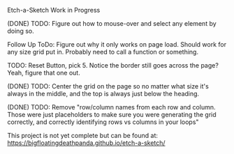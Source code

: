 Etch-a-Sketch Work in Progress

(DONE) TODO: Figure out how to mouse-over and select any element by doing so.

Follow Up ToDo: Figure out why it only works on page load.  Should work for any size grid put in.  Probably need to call a function or something.

TODO: Reset Button, pick 5.  Notice the border still goes across the page?  Yeah, figure that one out.

(DONE) TODO: Center the grid on the page so no matter what size it's always in the middle, and the top is always just below the heading.

(DONE) TODO: Remove "row/column names from each row and column.  Those were just placeholders to make sure you were generating the grid correctly, and correctly identifying rows vs columns in your loops"



This project is not yet complete but can be found at:
https://bigfloatingdeathpanda.github.io/etch-a-sketch/